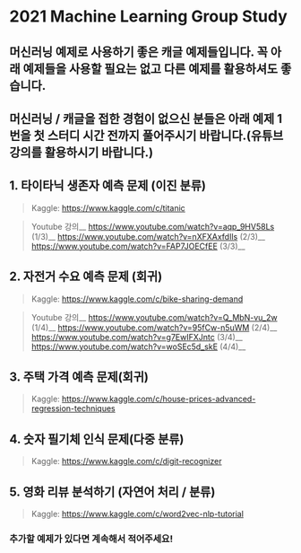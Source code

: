 # 2021 Machine Learning Group Study

## 머신러닝 예제로 사용하기 좋은 캐글 예제들입니다. 꼭 아래 예제들을 사용할 필요는 없고 다른 예제를 활용하셔도 좋습니다.
## 머신러닝 / 캐글을 접한 경험이 없으신 분들은 아래 예제 1번을 첫 스터디 시간 전까지 풀어주시기 바랍니다.(유튜브 강의를 활용하시기 바랍니다.)

## 1. 타이타닉 생존자 예측 문제 (이진 분류)
> Kaggle: https://www.kaggle.com/c/titanic

> Youtube 강의__
> https://www.youtube.com/watch?v=aqp_9HV58Ls (1/3)__
> https://www.youtube.com/watch?v=nXFXAxfdIls (2/3)__
> https://www.youtube.com/watch?v=FAP7JOECfEE (3/3)__

## 2. 자전거 수요 예측 문제 (회귀)
> Kaggle: https://www.kaggle.com/c/bike-sharing-demand

> Youtube 강의__
> https://www.youtube.com/watch?v=Q_MbN-vu_2w (1/4)__
> https://www.youtube.com/watch?v=95fCw-n5uWM (2/4)__
> https://www.youtube.com/watch?v=g7EwIFXJntc (3/4)__
> https://www.youtube.com/watch?v=woSEc5d_skE (4/4)__

## 3. 주택 가격 예측 문제(회귀)
> Kaggle: https://www.kaggle.com/c/house-prices-advanced-regression-techniques

## 4. 숫자 필기체 인식 문제(다중 분류)
> Kaggle: https://www.kaggle.com/c/digit-recognizer

## 5. 영화 리뷰 분석하기 (자연어 처리 / 분류)
> Kaggle: https://www.kaggle.com/c/word2vec-nlp-tutorial

### 추가할 예제가 있다면 계속해서 적어주세요!
